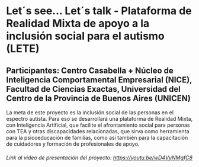 #  Let´s see... Let´s talk - Plataforma de Realidad Mixta de apoyo a la inclusión social para el autismo (LETE)
## Participantes: Centro Casabella + Núcleo de Inteligencia Comportamental Empresarial (NICE), Facultad de Ciencias Exactas, Universidad del Centro de la Provincia de Buenos Aires (UNICEN)
La meta de este proyecto es la inclusión social de las personas en el espectro autista. Para eso se desarrollará una plataforma de Realidad Mixta, con Inteligencia Artificial, que facilite el afrontamiento social para personas con TEA y otras discapacidades relacionadas, que sirva como herramienta para la psicoeducación de familias, como así también para la capacitación de cuidadores y formación de profesionales de apoyo.
###### Link al video de presentación del proyecto: https://youtu.be/wD4VyNMgfC8
